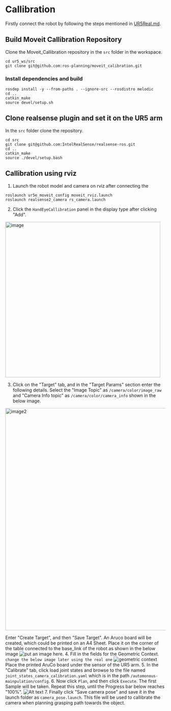 # Callibration
Firstly connect the robot by following the steps mentioned in [UR5Real.md](UR5Real.md).
## Build Moveit Callibration Repository
Clone the Moveit_Callibration repository in the ```src``` folder in the workspace.
```
cd ur5_ws/src
git clone git@github.com:ros-planning/moveit_calibration.git
```
### Install dependencies and build
```
rosdep install -y --from-paths . --ignore-src --rosdistro melodic
cd ..
catkin_make
source devel/setup.sh
```
## Clone realsense plugin and set it on the UR5 arm
In the ```src``` folder clone the repository.
```
cd src
git clone git@github.com:IntelRealSense/realsense-ros.git
cd ..
catkin_make
source ./devel/setup.bash
```
## Callibration using rviz
1. Launch the robot model and camera on rviz after connecting the 
```
roslaunch ur5e_moveit_config moveit_rviz.launch
roslaunch realsense2_camera rs_camera.launch
```
2. Click the ```HandEyeCallibration``` panel in the display type after clicking "Add".
<img width="487" alt="image" src="https://github.com/bigfoot-5/autonomous_manipulation/assets/68162715/2048ef6d-fa11-4289-afc3-60478db948e6">

3. Click on the "Target" tab, and in the "Target Params" section enter the following details.
Select the "Image Topic" as `/camera/color/image_raw` and "Camera Info topic" as `/camera/color/camera_info` shown in the below image.

<img width="696" alt="image2" src="https://github.com/bigfoot-5/autonomous_manipulation/assets/68162715/7189625e-793c-4758-8b49-c2ed009e15b6">

Enter "Create Target", and then "Save Target". An Aruco board will be created, which could be printed on an A4 Sheet. Place it on the corner of the table connected to the base_link of the robot as shown in the below image 
![put an image here]().
4. Fill in the fields for the Geometric Context.
```change the below image later using the real one```
![geometric context]()
Place the printed AruCo board under the sensor of the UR5 arm. 
5. In the "Calibrate" tab, click load joint states and browse to the file named ```joint_states_camera_calibration.yaml``` which is in the path ```/automonous-mainpulation/config```. 
6. Now click `Plan`, and then click `Execute`. The first Sample will be taken. Repeat this step, until the Progress bar below reaches "100%". 
![Alt text](resources/image4.png)
7. Finally click "Save camera pose" and save it in the launch folder as `camera_pose.launch`. This file will be used to callibrate the camera when planning grasping path towards the object.
